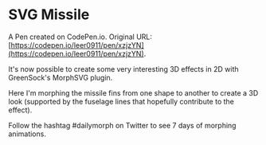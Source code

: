 # SVG Missile

A Pen created on CodePen.io. Original URL: [https://codepen.io/leer0911/pen/xzjzYN](https://codepen.io/leer0911/pen/xzjzYN).

It's now possible to create some very interesting 3D effects in 2D with GreenSock's MorphSVG plugin. 

Here I'm morphing the missile fins from one shape to another to create a 3D look (supported by the fuselage lines that hopefully contribute to the effect).

Follow the hashtag #dailymorph on Twitter to see 7 days of morphing animations.

